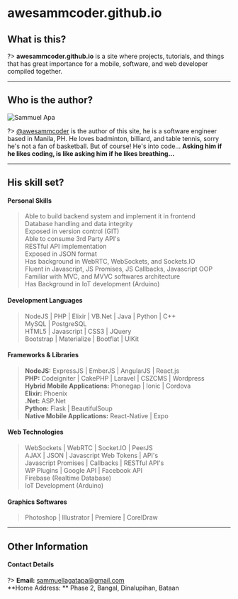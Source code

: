 # awesammcoder.github.io

## What is this?
>  
?> **awesammcoder.github.io** is a site where projects, tutorials, and things that has great importance for a mobile, software, and web developer compiled together.  

___

## Who is the author?

![Sammuel Apa](https://avatars3.githubusercontent.com/u/36878272)

>  
?> [@awesammcoder](//github.com/awesammcoder) is the author of this site, he is a software engineer based in Manila, PH. He loves badminton, billiard, and table tennis, sorry he's not a fan of basketball. But of course! He's into code... **Asking him if he likes coding, is like asking him if he likes breathing...**  

___

## His skill set?

#### Personal Skills
> Able to build backend system and implement it in frontend <br>
Database handling and data integrity <br>
Exposed in version control (GIT) <br>
Able to consume 3rd Party API's <br>
RESTful API implementation <br>
Exposed in JSON format <br>
Has background in WebRTC, WebSockets, and Sockets.IO <br>
Fluent in Javascript, JS Promises, JS Callbacks, Javascript OOP <br>
Familiar with MVC, and MVVC softwares architecture <br>
Has Background in IoT development (Arduino)

#### Development Languages
> NodeJS | PHP | Elixir | VB.Net | Java | Python | C++ <br>
MySQL | PostgreSQL <br>
HTML5 | Javascript | CSS3 | JQuery <br>
Bootstrap | Materialize | Bootflat | UIKit

#### Frameworks & Libraries
> **NodeJS:** ExpressJS | EmberJS | AngularJS | React.js<br>
**PHP:** Codeigniter | CakePHP | Laravel | CSZCMS | Wordpress <br>
**Hybrid Mobile Applications:** Phonegap | Ionic | Cordova <br>
**Elixir:** Phoenix <br>
**.Net:** ASP.Net <br>
**Python:** Flask | BeautifulSoup <br>
**Native Mobile Applications:** React-Native | Expo

#### Web Technologies
> WebSockets | WebRTC | Socket.IO | PeerJS <br>
AJAX | JSON | Javascript Web Tokens | API's <br>
Javascript Promises | Callbacks | RESTful API's <br>
WP Plugins | Google API | Facebook API <br>
Firebase (Realtime Database) <br>
IoT Development (Arduino)

#### Graphics Softwares
> Photoshop | Illustrator | Premiere | CorelDraw

___

## Other Information
#### Contact Details
?> **Email:** sammuellagatapa@gmail.com <br>
**Home Address: ** Phase 2, Bangal, Dinalupihan, Bataan
